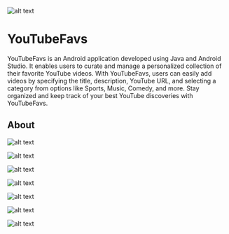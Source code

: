 ![alt text](/external/logo.jpg?raw=true "Android Java Logo")

# YouTubeFavs

YouTubeFavs is an Android application developed using Java and Android Studio.
It enables users to curate and manage a personalized collection of their favorite YouTube videos.
With YouTubeFavs, users can easily add videos by specifying the title, description, YouTube URL, and
selecting a category from options like Sports, Music, Comedy, and more. Stay organized and keep
track of your best YouTube discoveries with YouTubeFavs.

## About

![alt text](/external/main1.png?raw=true "Main Screen")

![alt text](/external/main2.png?raw=true "Main Screen")

![alt text](/external/create.png?raw=true "Create Screen")

![alt text](/external/details1.png?raw=true "Details Screen")

![alt text](/external/details2.png?raw=true "Details Screen")

![alt text](/external/details3.png?raw=true "Details Screen")

![alt text](/external/update.png?raw=true "Update Screen")
